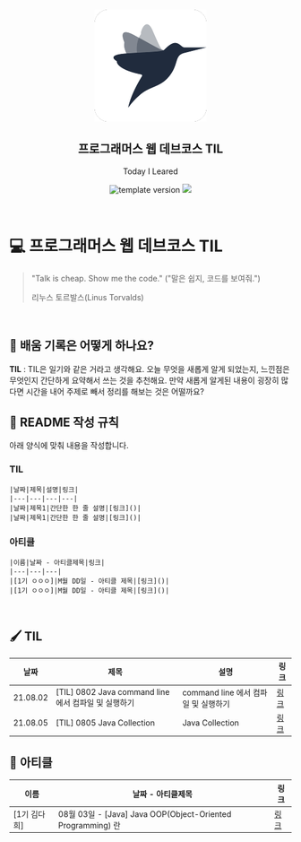 <br/>
<p align="middle" >
  <img width="200px;" src="./src/images/prgms-logo.png"/>
</p>
<h2 align="middle">프로그래머스 웹 데브코스 TIL</h2>
<p align="middle">Today I Leared</p>
<p align="middle">
  <img src="https://img.shields.io/badge/version-1.0.0-blue?style=flat-square" alt="template version"/>
  <img src="https://img.shields.io/badge/language-md-md.svg?style=flat-square"/>
</p>

<p align="middle">
  <!-- <a href="#">☕ 블로그 링크</a> -->  
</p>

<br/>

# 💻 프로그래머스 웹 데브코스 TIL

> "Talk is cheap. Show me the code."
> ("말은 쉽지, 코드를 보여줘.")
>
> 리누스 토르발스(Linus Torvalds)

<br/>

## 📌 배움 기록은 어떻게 하나요?

**TIL** : TIL은 일기와 같은 거라고 생각해요. 오늘 무엇을 새롭게 알게 되었는지, 느낀점은 무엇인지 간단하게 요약해서 쓰는 것을 추천해요. 만약 새롭게 알게된 내용이 굉장히 많다면 시간을 내어 주제로 빼서 정리를 해보는 것은 어떨까요?

## 🚀 README 작성 규칙

아래 양식에 맞춰 내용을 작성합니다.
### TIL
```
|날짜|제목|설명|링크|
|---|---|---|---|
|날짜|제목1|간단한 한 줄 설명|[링크]()|
|날짜|제목1|간단한 한 줄 설명|[링크]()|
```

### 아티클
```
|이름|날짜 - 아티클제목|링크|
|---|---|---|
|[1기 ㅇㅇㅇ]|M월 DD일 - 아티클 제목|[링크]()|
|[1기 ㅇㅇㅇ]|M월 DD일 - 아티클 제목|[링크]()|
```

<br/>

## 🖌 TIL
|날짜|제목|설명|링크|
|---|---|---|---|
|21.08.02|[TIL] 0802 Java command line 에서 컴파일 및 실행하기|command line 에서 컴파일 및 실행하기|[링크](https://daisy-day.tistory.com/191)|
|21.08.05|[TIL] 0805 Java Collection|Java Collection|[링크](https://daisy-day.tistory.com/197)|

## 📕 아티클
|이름|날짜 - 아티클제목|링크|
|---|---|---|
|[1기 김다희]|08월 03일 - [Java] Java OOP(Object-Oriented Programming) 란|[링크](https://daisy-day.tistory.com/194)|
